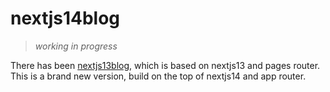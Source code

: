 # nextjs14blog

> _working in progress_

There has been [nextjs13blog](https://github.com/YieldRay/nextjs13blog), which is based on nextjs13 and pages router.  
This is a brand new version, build on the top of nextjs14 and app router.

